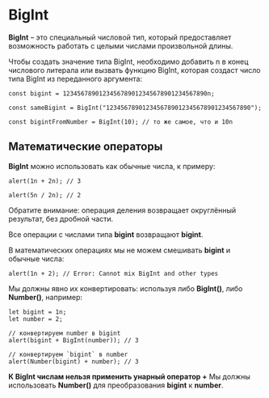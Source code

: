 # BigInt
**BigInt** – это специальный числовой тип, который предоставляет возможность работать с целыми числами произвольной длины.

Чтобы создать значение типа BigInt, необходимо добавить n в конец числового литерала или вызвать функцию BigInt, которая создаст число типа BigInt из переданного аргумента:

```
const bigint = 1234567890123456789012345678901234567890n;

const sameBigint = BigInt("1234567890123456789012345678901234567890");

const bigintFromNumber = BigInt(10); // то же самое, что и 10n
```

## Математические операторы

**BigInt** можно использовать как обычные числа, к примеру:

```
alert(1n + 2n); // 3

alert(5n / 2n); // 2
```

Обратите внимание: операция деления возвращает округлённый результат, без дробной части. 

Все операции с числами типа **bigint** возвращают **bigint**.

В математических операциях мы не можем смешивать **bigint** и обычные числа:

```
alert(1n + 2); // Error: Cannot mix BigInt and other types
```

Мы должны явно их конвертировать: используя либо **BigInt()**, либо **Number()**, например:

```
let bigint = 1n;
let number = 2;

// конвертируем number в bigint
alert(bigint + BigInt(number)); // 3

// конвертируем `bigint` в number
alert(Number(bigint) + number); // 3
```


**К BigInt числам нельзя применить унарный оператор +** Мы должны использовать **Number()** для преобразования **bigint** к **number**.

